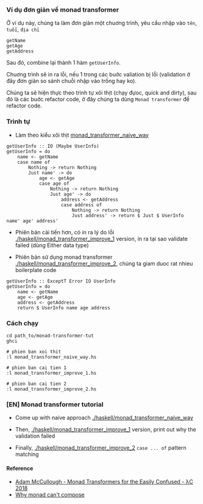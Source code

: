 ### Ví dụ đơn giản về monad transformer

Ở ví dụ này, chúng ta làm đơn giản một chuơng trình, yêu cầu nhập vào `tên`, `tuổi`, `địa chỉ`

```
getName
getAge
getAddress
```

Sau đó, combine lại thành 1 hàm `getUserInfo`.

Chuơng trình sẽ in ra lỗi, nếu 1 trong các buớc valiation bị lỗi (validation ở đây đơn giản so sánh chuỗi nhập vào trống hay ko).

Chúng ta sẽ hiện thực theo trình tự xôi thịt (chạy đựoc, quick and dirty), sau đó là các buớc refactor code, ở đây chúng ta dùng `Monad transformer` để refactor code.

### Trình tự 

- Làm theo kiểu xôi thịt [monad_transformer_naive_way](./haskell/monad_transformer_naive_way.hs#L44)
```
getUserInfo :: IO (Maybe UserInfo)
getUserInfo = do
    name <- getName
    case name of
        Nothing -> return Nothing
        Just name' -> do
            age <- getAge
            case age of
                Nothing -> return Nothing
                Just age' -> do
                    address <- getAddress
                    case address of
                        Nothing -> return Nothing
                        Just address' -> return $ Just $ UserInfo name' age' address'
```

- Phiên bản cải tiến hơn, có in ra lý do lỗi [./haskell/monad_transformer_improve_1](./haskell/monad_transformer_improve_1.hs) version, in ra tại sao validate failed (dùng Either data type)

- Phiên bản sử dụng monad transformer [./haskell/monad_transformer_improve_2](./haskell/monad_transformer_improve_2.hs#L51), chúng ta giam duoc rat nhieu boilerplate code
```
getUserInfo :: ExceptT Error IO UserInfo
getUserInfo = do
    name <- getName
    age <- getAge
    address <- getAddress
    return $ UserInfo name age address
```

### Cách chạy
```
cd path_to/monad-transformer-tut
ghci

# phien ban xoi thit
:l monad_transformer_naive_way.hs

# phien ban cai tien 1
:l monad_transformer_improve_1.hs

# phien ban cai tien 2
:l monad_transformer_improve_2.hs

```

### [EN] Monad transformer tutorial

- Come up with naive approach [./haskell/monad_transformer_naive_way](./haskell/monad_transformer_naive_way.hs)

- Then, [./haskell/monad_transformer_improve_1](./haskell/monad_transformer_improve_1.hs) version, print out why the validation failed

- Finally, [./haskell/monad_transformer_improve_2](./haskell/monad_transformer_improve_2.hs) `case ... of` pattern matching


#### Reference

- [Adam McCullough - Monad Transformers for the Easily Confused - λC 2018
](https://www.youtube.com/watch?v=SMj-n2f7wYY&t=1781s&ab_channel=LambdaConf)
- [Why monad can't compose](https://youtu.be/EWTQfRQugBY?t=5204)
